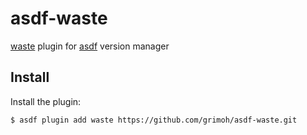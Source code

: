 # asdf-waste

[waste](https://github.com/grimoh/waste) plugin for [asdf](https://github.com/asdf-vm/asdf) version manager

## Install

Install the plugin:

```sh
$ asdf plugin add waste https://github.com/grimoh/asdf-waste.git
```

